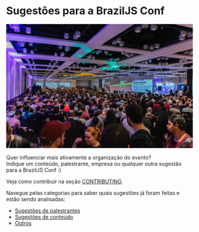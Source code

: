 # Sugestões para a BrazilJS Conf

![BrazilJS 2017](images/21366593_1570129226400343_247589437266139815_o.jpg)  

Quer influenciar mais ativamente a organização do evento?  
Indique um conteúdo, palestrante, empresa ou qualquer outra sugestão para a BrazilJS Conf :)  

Veja como contribuir na seção [CONTRIBUTING](CONTRIBUTING.md).

Navegue pelas categorias para saber quais sugestões já foram feitas e estão sendo analisadas:  
- [Sugestões de palestrantes](https://github.com/braziljs/conf-suggestions/issues?q=is%3Aissue+is%3Aopen+label%3Aconf-speaker)  
- [Sugestões de conteúdo](https://github.com/braziljs/conf-suggestions/issues?q=is%3Aissue+is%3Aopen+label%3Aconf-content)  
- [Outros](https://github.com/braziljs/conf-suggestions/issues?q=is%3Aissue+is%3Aopen+label%3Aconf-other)
